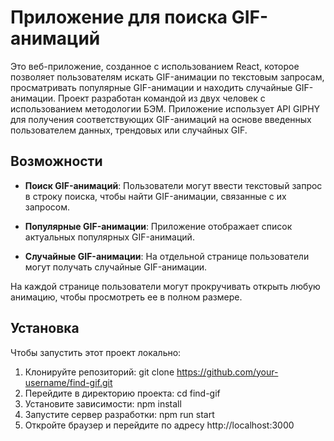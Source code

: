 # Приложение для поиска GIF-анимаций

Это веб-приложение, созданное с использованием React, которое позволяет пользователям искать GIF-анимации по текстовым запросам, просматривать популярные GIF-анимации и находить случайные GIF-анимации. Проект разработан командой из двух человек с использованием методологии БЭМ. Приложение использует API GIPHY для получения соответствующих GIF-анимаций на основе введенных пользователем данных, трендовых или случайных GIF.

## Возможности

- **Поиск GIF-анимаций**: Пользователи могут ввести текстовый запрос в строку поиска, чтобы найти GIF-анимации, связанные с их запросом.

- **Популярные GIF-анимации**: Приложение отображает список актуальных популярных GIF-анимаций.

- **Случайные GIF-анимации**: На отдельной странице пользователи могут получать случайные GIF-анимации.

На каждой странице пользователи могут прокручивать открыть любую анимацию, чтобы просмотреть ее в полном размере.

## Установка

Чтобы запустить этот проект локально:

1. Клонируйте репозиторий: git clone https://github.com/your-username/find-gif.git
2. Перейдите в директорию проекта: cd find-gif
3. Установите зависимости: npm install
4. Запустите сервер разработки: npm run start
5. Откройте браузер и перейдите по адресу http://localhost:3000